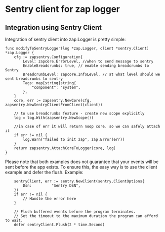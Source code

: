 # Sentry client for zap logger

## Integration using Sentry Client

Integration of sentry client into zap.Logger is pretty simple:
```golang
func modifyToSentryLogger(log *zap.Logger, client *sentry.Client) *zap.Logger {
	cfg := zapsentry.Configuration{
		Level: zapcore.ErrorLevel, //when to send message to sentry
		EnableBreadcrumbs: true, // enable sending breadcrumbs to Sentry 
		BreadcrumbLevel: zapcore.InfoLevel, // at what level should we sent breadcrumbs to sentry
		Tags: map[string]string{
			"component": "system",
		},
	}
	core, err := zapsentry.NewCore(cfg, zapsentry.NewSentryClientFromClient(client))
	
	// to use breadcrumbs feature - create new scope explicitly
	log = log.With(zapsentry.NewScope())
	
	//in case of err it will return noop core. so we can safely attach it
	if err != nil {
		log.Warn("failed to init zap", zap.Error(err))
	}
	return zapsentry.AttachCoreToLogger(core, log)
}
```

Please note that both examples does not guarantee that your events will be sent before the app exists.
To ensure this, the easy way is to use the client example and defer the flush. Example:
```golang
    sentryClient, err := sentry.NewClient(sentry.ClientOptions{
		Dsn:         "Sentry DSN",
	})
	if err != nil {
		// Handle the error here
	}

	// Flush buffered events before the program terminates.
	// Set the timeout to the maximum duration the program can afford to wait.
	defer sentryClient.Flush(2 * time.Second)
```
